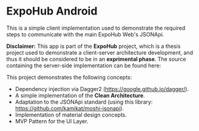 # ExpoHub Android

This is a simple client implementation used to demonstrate the required steps to communicate with the main ExpoHub Web's JSONApi.

**Disclaimer:** This app is part of the **ExpoHub** project, which is a thesis project used to demonstrate a client-server architecture development, and thus it should be considered to be in an **exprimental phase**. The source containing the server-side implementation can be found here:

This project demonstrates the following concepts:
* Dependency injection via Dagger2 (https://google.github.io/dagger/).
* A simple implementation of the **Clean Architecture**.
* Adaptation to the JSONApi standard (using this library: https://github.com/kamikat/moshi-jsonapi).
* Implementation of material design concepts.
* MVP Pattern for the UI Layer.